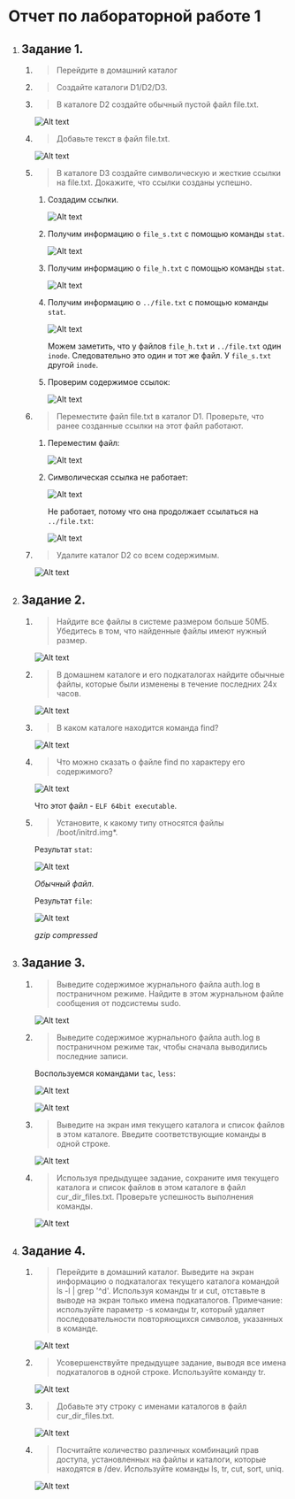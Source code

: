 # Отчет по лабораторной работе 1

1.  ## Задание 1.

    1.  > Перейдите в домашний каталог
    2.  > Создайте каталоги D1/D2/D3.
    3.  > В каталоге D2 создайте обычный пустой файл file.txt.

        ![Alt text](image.png)
    4.  > Добавьте текст в файл file.txt.

        ![Alt text](image-1.png)
    5.  > В каталоге D3 создайте символическую и жесткие ссылки на file.txt.
        > Докажите, что ссылки созданы успешно.

        1.  Создадим ссылки.

            ![Alt text](image-2.png)
        1.  Получим информацию о `file_s.txt` с помощью команды `stat`.

            ![Alt text](image-3.png)
        1.  Получим информацию о `file_h.txt` с помощью команды `stat`.

            ![Alt text](image-4.png)
        1.  Получим информацию о `../file.txt` с помощью команды `stat`.

            ![Alt text](image-5.png)

            Можем заметить, что у файлов `file_h.txt` и `../file.txt` один `inode`.
            Следовательно это один и тот же файл.
            У `file_s.txt` другой `inode`.

        1.  Проверим содержимое ссылок:

            ![Alt text](image-6.png)
    6.  > Переместите файл file.txt в каталог D1.
        > Проверьте, что ранее созданные ссылки на этот файл работают.

        1.  Переместим файл:

            ![Alt text](image-7.png)
        1.  Символическая ссылка не работает:

            ![Alt text](image-8.png)

            Не работает, потому что она продолжает ссылаться на `../file.txt`:

            ![Alt text](image-9.png)
    7.  > Удалите каталог D2 со всем содержимым.

        ![Alt text](image-10.png)

2.  ## Задание 2.

    1.  > Найдите все файлы в системе размером больше 50МБ.
        > Убедитесь в том, что найденные файлы имеют нужный размер.

        ![Alt text](image-11.png)
    2.  > В домашнем каталоге и его подкаталогах найдите обычные файлы, 
        > которые были изменены в течение последних 24х часов.

        ![Alt text](image-13.png)
    3.  > В каком каталоге находится команда find?

        ![Alt text](image-14.png)
    4.  > Что можно сказать о файле find по характеру его содержимого?

        ![Alt text](image-15.png)

        Что этот файл - `ELF 64bit executable`.
    5.  > Установите, к какому типу относятся файлы /boot/initrd.img*.

        Результат `stat`:

        ![Alt text](image-16.png)

        *Обычный файл*.

        Результат `file`:

        ![Alt text](image-17.png)

        *gzip compressed*

3.  ## Задание 3.

    1.  > Выведите содержимое журнального файла auth.log в постраничном режиме.
        > Найдите в этом журнальном файле сообщения от подсистемы sudo.

        ![Alt text](image-18.png)
    2.  > Выведите содержимое журнального файла auth.log в постраничном режиме так,
        > чтобы сначала выводились последние записи.

        Воспользуемся командами `tac`, `less`:

        ![Alt text](image-20.png)

        ![Alt text](image-19.png)
    3.  > Выведите на экран имя текущего каталога и список файлов в этом каталоге.
        > Введите соответствующие команды в одной строке.

        ![Alt text](image-21.png)
    4.  > Используя предыдущее задание, сохраните имя текущего каталога и список файлов в этом каталоге в файл cur_dir_files.txt.
        > Проверьте успешность выполнения команды.

        ![Alt text](image-22.png)

4.  ## Задание 4.

    1.  > Перейдите в домашний каталог.
        > Выведите на экран информацию о подкаталогах текущего каталога командой ls -l | grep '^d'.
        > Используя команды tr и cut, отставьте в выводе на экран только имена подкаталогов.
        > Примечание: используйте параметр -s команды tr, который удаляет последовательности повторяющихся символов, указанных в команде.

        ![Alt text](image-23.png)

    2.  > Усовершенствуйте предыдущее задание, выводя все имена подкаталогов в одной строке.
        > Используйте команду tr.

        ![Alt text](image-24.png)
    3.  > Добавьте эту строку с именами каталогов в файл cur_dir_files.txt.

        ![Alt text](image-25.png)
    4.  > Посчитайте количество различных комбинаций прав доступа,
        > установленных на файлы и каталоги, которые находятся в /dev.
        > Используйте команды ls, tr, cut, sort, uniq.

        ![Alt text](image-26.png)
